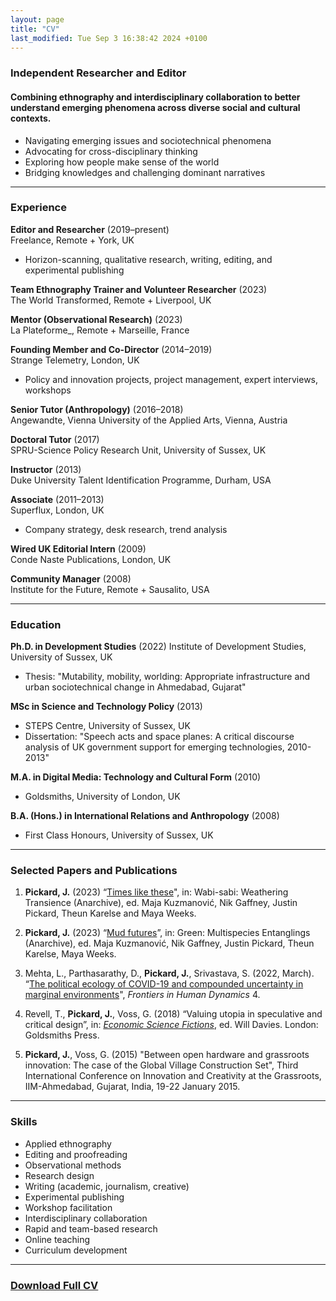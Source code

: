 ```yaml
---
layout: page
title: "CV"
last_modified: Tue Sep 3 16:38:42 2024 +0100
---
```


### Independent Researcher and Editor

#### Combining ethnography and interdisciplinary collaboration to better understand emerging phenomena across diverse social and cultural contexts.

- Navigating emerging issues and sociotechnical phenomena
- Advocating for cross-disciplinary thinking
- Exploring how people make sense of the world
- Bridging knowledges and challenging dominant narratives

---

### Experience

**Editor and Researcher** (2019–present)  
Freelance, Remote + York, UK  
- Horizon-scanning, qualitative research, writing, editing, and experimental publishing

**Team Ethnography Trainer and Volunteer Researcher** (2023)  
The World Transformed, Remote + Liverpool, UK

**Mentor (Observational Research)** (2023)  
La Plateforme_, Remote + Marseille, France

**Founding Member and Co-Director** (2014–2019)  
Strange Telemetry, London, UK  
- Policy and innovation projects, project management, expert interviews, workshops

**Senior Tutor (Anthropology)** (2016–2018)  
Angewandte, Vienna University of the Applied Arts, Vienna, Austria  

**Doctoral Tutor** (2017)  
SPRU-Science Policy Research Unit, University of Sussex, UK

**Instructor** (2013)  
Duke University Talent Identification Programme, Durham, USA

**Associate** (2011–2013)  
Superflux, London, UK  
- Company strategy, desk research, trend analysis

**Wired UK Editorial Intern** (2009)  
Conde Naste Publications, London, UK

**Community Manager** (2008)  
Institute for the Future, Remote + Sausalito, USA

---

### Education

**Ph.D. in Development Studies** (2022)
Institute of Development Studies, University of Sussex, UK  
- Thesis: "Mutability, mobility, worlding: Appropriate infrastructure and urban sociotechnical change in Ahmedabad, Gujarat"

**MSc in Science and Technology Policy** (2013)
- STEPS Centre, University of Sussex, UK  
- Dissertation: "Speech acts and space planes: A critical discourse analysis of UK government support for emerging technologies, 2010-2013"

**M.A. in Digital Media: Technology and Cultural Form** (2010)
- Goldsmiths, University of London, UK

**B.A. (Hons.) in International Relations and Anthropology** (2008)
- First Class Honours, University of Sussex, UK

---

### Selected Papers and Publications

1. **Pickard, J.** (2023) “[Times like these](https://anarchive.fo.am/wabisabi/times-like-these/)", in: Wabi-sabi: Weathering Transience (Anarchive), ed. Maja Kuzmanović, Nik Gaffney, Justin Pickard, Theun Karelse and Maya Weeks.

2. **Pickard, J.** (2023) “[Mud futures](https://anarchive.fo.am/green/mud-futures/)”, in: Green: Multispecies Entanglings (Anarchive), ed. Maja Kuzmanović, Nik Gaffney, Justin Pickard, Theun Karelse, Maya Weeks.

3. Mehta, L., Parthasarathy, D., **Pickard, J.**, Srivastava, S. (2022, March). “[The political ecology of COVID-19 and compounded uncertainty in marginal environments](https://doi.org/10.3389/fhumd.2022.840942)", _Frontiers in Human Dynamics_ 4.

4. Revell, T., **Pickard, J.**, Voss, G. (2018) “Valuing utopia in speculative and critical design”, in: _[Economic Science Fictions](https://library.oapen.org/handle/20.500.12657/63119)_, ed. Will Davies. London: Goldsmiths Press.

5. **Pickard, J.**, Voss, G. (2015) "Between open hardware and grassroots innovation: The case of the Global Village Construction Set", Third International Conference on Innovation and Creativity at the Grassroots, IIM-Ahmedabad, Gujarat, India, 19-22 January 2015.

---

### Skills

- Applied ethnography
- Editing and proofreading
- Observational methods
- Research design
- Writing (academic, journalism, creative)
- Experimental publishing
- Workshop facilitation
- Interdisciplinary collaboration
- Rapid and team-based research
- Online teaching
- Curriculum development

---

### [Download Full CV](http://files.justinpickard.net/pdfs/cv-justin-pickard.pdf)